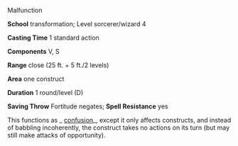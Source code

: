 Malfunction

**School** transformation; Level sorcerer/wizard 4

**Casting Time** 1 standard action

**Components** V, S

**Range** close (25 ft. + 5 ft./2 levels)

**Area** one construct

**Duration** 1 round/level (D)

**Saving Throw** Fortitude negates; **Spell Resistance** yes

This functions as _ [confusion](spells/confusion#_confusion)_, except it only affects constructs, and instead of babbling incoherently, the construct takes no actions on its turn (but may still make attacks of opportunity).

